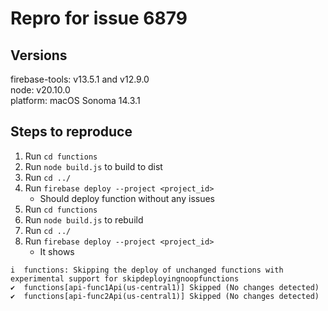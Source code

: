 # Repro for issue 6879

## Versions 
firebase-tools: v13.5.1 and v12.9.0<br>
node: v20.10.0<br>
platform: macOS Sonoma 14.3.1

## Steps to reproduce

1. Run `cd functions`
1. Run `node build.js` to build to dist
1. Run `cd ../`
1. Run `firebase deploy --project <project_id>`
   - Should deploy function without any issues
1. Run `cd functions`
1. Run `node build.js` to rebuild
1. Run `cd ../`
1. Run `firebase deploy --project <project_id>`
   - It shows
```
i  functions: Skipping the deploy of unchanged functions with experimental support for skipdeployingnoopfunctions
✔  functions[api-func1Api(us-central1)] Skipped (No changes detected)
✔  functions[api-func2Api(us-central1)] Skipped (No changes detected)
```